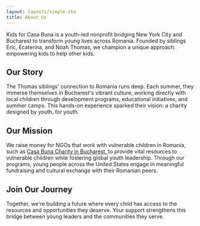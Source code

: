 ```yaml
---
layout: layouts/simple.vto
title: About Us
---
```

Kids for Casa Buna is a youth-led nonprofit bridging New York City and Bucharest to transform young lives across Romania. Founded by siblings Eric, Ecaterina, and Noah Thomas, we champion a unique approach: empowering kids to help other kids.

## Our Story

The Thomas siblings' connection to Romania runs deep. Each summer, they immerse themselves in Bucharest's vibrant culture, working directly with local children through development programs, educational initiatives, and summer camps. This hands-on experience sparked their vision: a charity designed by youth, for youth.

## Our Mission

We raise money for NGOs that work with vulnerable children in Romania, such as [Casa Buna Charity in Bucharest, ](https://asociatiacasabuna.ro/)to provide vital resources to vulnerable children while fostering global youth leadership. Through our programs, young people across the United States engage in meaningful fundraising and cultural exchange with their Romanian peers.

## Join Our Journey

Together, we're building a future where every child has access to the resources and opportunities they deserve. Your support strengthens this bridge between young leaders and the communities they serve.
